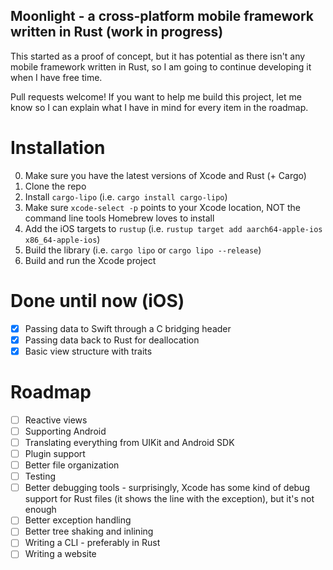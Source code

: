 ## Moonlight - a cross-platform mobile framework written in Rust (work in progress)

This started as a proof of concept, but it has potential as there isn't any mobile framework written in Rust, so I am going to continue developing it when I have free time.

Pull requests welcome! If you want to help me build this project, let me know so I can explain what I have in mind for every item in the roadmap.

# Installation
0. Make sure you have the latest versions of Xcode and Rust (+ Cargo)
1. Clone the repo
2. Install `cargo-lipo` (i.e. `cargo install cargo-lipo`)
3. Make sure `xcode-select -p` points to your Xcode location, NOT the command line tools Homebrew loves to install
3. Add the iOS targets to `rustup` (i.e. `rustup target add aarch64-apple-ios x86_64-apple-ios`)
4. Build the library (i.e. `cargo lipo` or `cargo lipo --release`)
5. Build and run the Xcode project

# Done until now (iOS)
- [x] Passing data to Swift through a C bridging header
- [x] Passing data back to Rust for deallocation
- [x] Basic view structure with traits

# Roadmap
- [ ] Reactive views
- [ ] Supporting Android
- [ ] Translating everything from UIKit and Android SDK
- [ ] Plugin support
- [ ] Better file organization
- [ ] Testing
- [ ] Better debugging tools - surprisingly, Xcode has some kind of debug support for Rust files (it shows the line with the exception), but it's not enough
- [ ] Better exception handling
- [ ] Better tree shaking and inlining
- [ ] Writing a CLI - preferably in Rust
- [ ] Writing a website